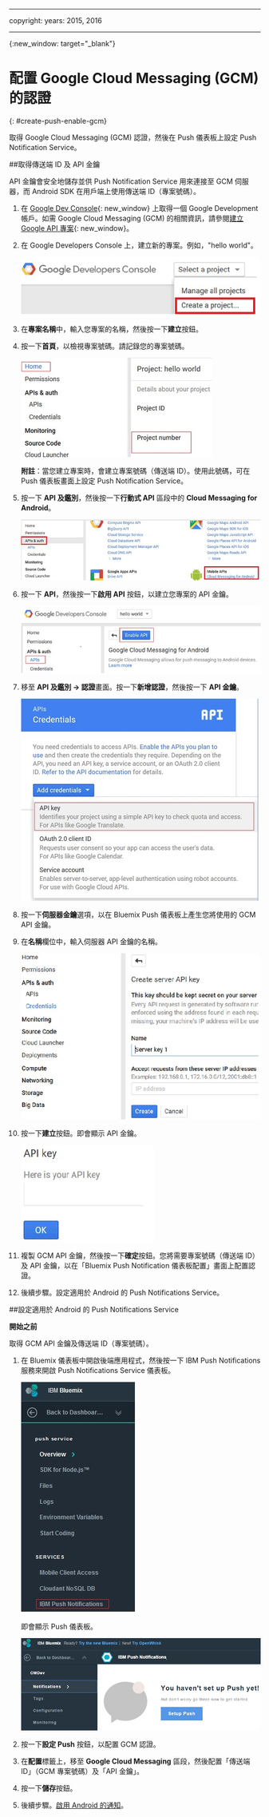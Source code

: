 
---

copyright:
 years: 2015, 2016

---

{:new_window: target="_blank"}
# 配置 Google Cloud Messaging (GCM) 的認證
{: #create-push-enable-gcm}

取得 Google Cloud Messaging (GCM) 認證，然後在 Push 儀表板上設定 Push Notification Service。

##取得傳送端 ID 及 API 金鑰

API 金鑰會安全地儲存並供 Push Notification Service 用來連接至 GCM 伺服器，而 Android SDK 在用戶端上使用傳送端 ID（專案號碼）。

1. 在 [Google Dev Console](https://console.developers.google.com/start){: new_window} 上取得一個 Google Development 帳戶。如需 Google Cloud Messaging (GCM) 的相關資訊，請參閱[建立 Google API 專案](https://developers.google.com/console/help/new/){: new_window}。

2. 在 Google Developers Console 上，建立新的專案。例如，"hello world"。

	![建立專案](images/gcm_createproject.jpg)

3. 在**專案名稱**中，輸入您專案的名稱，然後按一下**建立**按鈕。
4. 按一下**首頁**，以檢視專案號碼。請記錄您的專案號碼。

	![GCM 專案號碼](images/gcm_projectnumber.jpg)

	**附註**：當您建立專案時，會建立專案號碼（傳送端 ID）。使用此號碼，可在 Push 儀表板畫面上設定 Push Notification Service。

5. 按一下 **API 及鑑別**，然後按一下**行動式 API** 區段中的 **Cloud Messaging for Android**。

	![API](images/gcm_mobileapi.jpg)

6. 按一下 **API**，然後按一下**啟用 API** 按鈕，以建立您專案的 API 金鑰。

	![啟用 API ](images/gcm_enable_api.jpg)

7. 移至 **API 及鑑別 -> 認證**畫面。按一下**新增認證**，然後按一下 **API 金鑰**。

	![API 認證](images/api_credentials.jpg)

8. 按一下**伺服器金鑰**選項，以在 Bluemix Push 儀表板上產生您將使用的 GCM API 金鑰。
9. 在**名稱**欄位中，輸入伺服器 API 金鑰的名稱。

	![GCM 伺服器金鑰](images/gcm_serverkey.jpg)

10. 按一下**建立**按鈕。即會顯示 API 金鑰。

	![GCM API 金鑰](images/gcm_apikey.jpg)

11. 複製 GCM API 金鑰，然後按一下**確定**按鈕。您將需要專案號碼（傳送端 ID）及 API 金鑰，以在「Bluemix Push Notification 儀表板配置」畫面上配置認證。 
12. 後續步驟。設定適用於 Android 的 Push Notifications Service。

##設定適用於 Android 的 Push Notifications Service

**開始之前**

取得 GCM API 金鑰及傳送端 ID（專案號碼）。 

1. 在 Bluemix 儀表板中開啟後端應用程式，然後按一下 IBM Push Notifications 服務來開啟 Push Notifications Service 儀表板。
 
	![Push 儀表板](images/bluemixdashboard_push.jpg)

	即會顯示 Push 儀表板。
	
	![Push 設定](images/setup_push_main.jpg)

2. 按一下**設定 Push** 按鈕，以配置 GCM 認證。
1. 在**配置**標籤上，移至 **Google Cloud Messaging** 區段，然後配置「傳送端 ID」（GCM 專案號碼）及「API 金鑰」。

4. 按一下**儲存**按鈕。 
5. 後續步驟。[啟用 Android 的通知](c_enable_push.html)。
